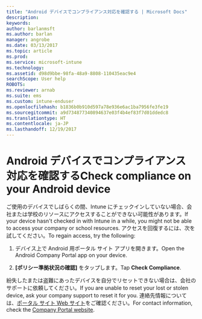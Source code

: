 ```yaml
---
title: "Android デバイスでコンプライアンス対応を確認する | Microsoft Docs"
description: 
keywords: 
author: barlanmsft
ms.author: barlan
manager: angrobe
ms.date: 03/13/2017
ms.topic: article
ms.prod: 
ms.service: microsoft-intune
ms.technology: 
ms.assetid: d98d9bbe-98fa-48a9-8808-110435eac9e4
searchScope: User help
ROBOTS: 
ms.reviewer: arnab
ms.suite: ems
ms.custom: intune-enduser
ms.openlocfilehash: b1836b0b910d597a78e936e6ac1ba7956fe3fe19
ms.sourcegitcommit: a9d734877340894637e03f4b4ef83f7d01ddedc8
ms.translationtype: HT
ms.contentlocale: ja-JP
ms.lasthandoff: 12/19/2017
---
```

# <a name="check-compliance-on-your-android-device"></a><span data-ttu-id="20293-102">Android デバイスでコンプライアンス対応を確認する</span><span class="sxs-lookup"><span data-stu-id="20293-102">Check compliance on your Android device</span></span>

<span data-ttu-id="20293-103">ご使用のデバイスでしばらくの間、Intune にチェックインしていない場合、会社または学校のリソースにアクセスすることができない可能性があります。</span><span class="sxs-lookup"><span data-stu-id="20293-103">If your device hasn't checked in with Intune in a while, you might not be able to access your company or school resources.</span></span> <span data-ttu-id="20293-104">アクセスを回復するには、次を試してください。</span><span class="sxs-lookup"><span data-stu-id="20293-104">To regain access, try the following:</span></span>

1. <span data-ttu-id="20293-105">デバイス上で Android 用ポータル サイト アプリを開きます。</span><span class="sxs-lookup"><span data-stu-id="20293-105">Open the Android Company Portal app on your device.</span></span>

2. <span data-ttu-id="20293-106">**[ポリシー準拠状況の確認]** をタップします。</span><span class="sxs-lookup"><span data-stu-id="20293-106">Tap **Check Compliance**.</span></span>

<span data-ttu-id="20293-107">紛失したまたは盗難にあったデバイスを自分でリセットできない場合は、会社のサポートに依頼してください。</span><span class="sxs-lookup"><span data-stu-id="20293-107">If you are unable to reset your lost or stolen device, ask your company support to reset it for you.</span></span> <span data-ttu-id="20293-108">連絡先情報については、[ポータル サイト Web サイト](https://portal.manage.microsoft.com#HelpDeskDialog)をご確認ください。</span><span class="sxs-lookup"><span data-stu-id="20293-108">For contact information, check the [Company Portal website](https://portal.manage.microsoft.com#HelpDeskDialog).</span></span>
